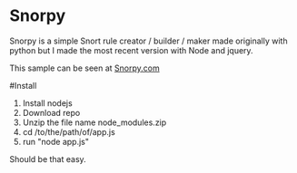 # Snorpy
Snorpy is a simple Snort rule creator / builder / maker made originally with python but I made the most recent version with Node and jquery. 

This sample can be seen at <a href="http://snorpy.com">Snorpy.com</a>


#Install
1. Install nodejs
2. Download repo
3. Unzip the file name node_modules.zip
4. cd /to/the/path/of/app.js
5. run "node app.js"

Should be that easy.
